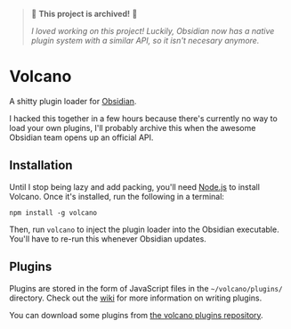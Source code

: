 > 🚩 **This project is archived!** 🚩
> 
> *I loved working on this project! Luckily, Obsidian now has a native plugin system with a similar API, so it isn't necesary anymore.*

# Volcano

A shitty plugin loader for [Obsidian](https://obsidian.md/).

I hacked this together in a few hours because there's currently no way to load your own plugins, I'll probably archive this when the awesome Obsidian team opens up an official API.

## Installation

Until I stop being lazy and add packing, you'll need [Node.js](https://nodejs.org/) to install Volcano. Once it's installed, run the following in a terminal:

```
npm install -g volcano
```

Then, run `volcano` to inject the plugin loader into the Obsidian executable. You'll have to re-run this whenever Obsidian updates.

## Plugins

Plugins are stored in the form of JavaScript files in the `~/volcano/plugins/` directory. Check out the [wiki](https://github.com/kognise/volcano/wiki) for more information on writing plugins.

You can download some plugins from [the volcano plugins repository](https://github.com/kognise/volcano-plugins).
